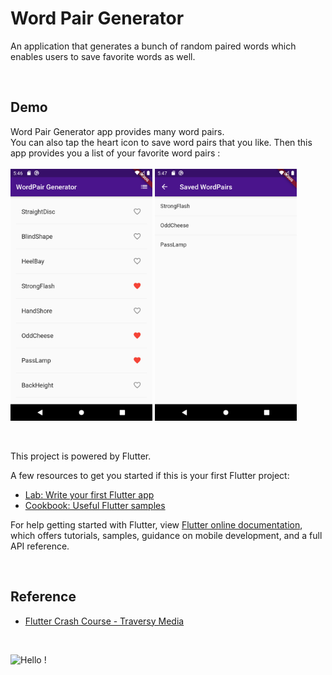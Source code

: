 # Word Pair Generator

An application that generates a bunch of random paired words which enables users to save favorite words as well.

<br />

## Demo

Word Pair Generator app provides many word pairs. <br>
You can also tap the heart icon to save word pairs that you like. Then this app provides you a list of your favorite word pairs : <br><br>
<img src="https://raw.githubusercontent.com/kevinadhiguna/word-pair-generator/master/demo/1.list.png" width="45%"></img> 
<img src="https://raw.githubusercontent.com/kevinadhiguna/word-pair-generator/master/demo/2.saved-wordpairs.png" width="45%"></img>

<br />

This project is powered by Flutter.

A few resources to get you started if this is your first Flutter project:

- [Lab: Write your first Flutter app](https://flutter.dev/docs/get-started/codelab)
- [Cookbook: Useful Flutter samples](https://flutter.dev/docs/cookbook)

For help getting started with Flutter, view 
[Flutter online documentation](https://flutter.dev/docs), which offers tutorials,
samples, guidance on mobile development, and a full API reference.

<br />

## Reference

- [Flutter Crash Course - Traversy Media](https://youtu.be/1gDhl4leEzA)

<br />

![Hello !](https://api.visitorbadge.io/api/VisitorHit?user=kevinadhiguna&repo=word-pair-generator&label=thanks%20for%20dropping%20in%20!&labelColor=%23000000&countColor=%23FFFFFF)
